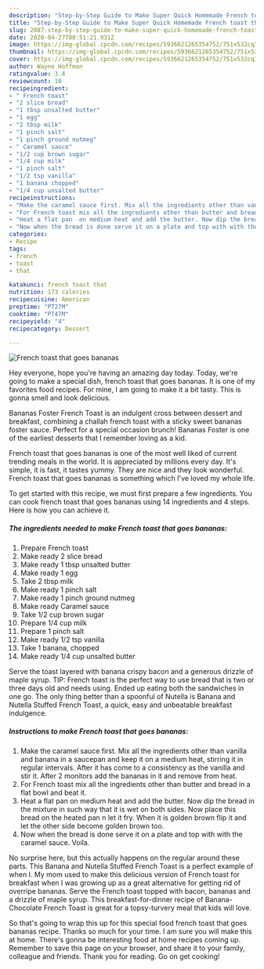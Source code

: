 ```yaml
---
description: "Step-by-Step Guide to Make Super Quick Homemade French toast that goes bananas"
title: "Step-by-Step Guide to Make Super Quick Homemade French toast that goes bananas"
slug: 2087-step-by-step-guide-to-make-super-quick-homemade-french-toast-that-goes-bananas
date: 2020-04-27T00:51:21.931Z
image: https://img-global.cpcdn.com/recipes/5936621265354752/751x532cq70/french-toast-that-goes-bananas-recipe-main-photo.jpg
thumbnail: https://img-global.cpcdn.com/recipes/5936621265354752/751x532cq70/french-toast-that-goes-bananas-recipe-main-photo.jpg
cover: https://img-global.cpcdn.com/recipes/5936621265354752/751x532cq70/french-toast-that-goes-bananas-recipe-main-photo.jpg
author: Wayne Hoffman
ratingvalue: 3.4
reviewcount: 10
recipeingredient:
- " French toast"
- "2 slice bread"
- "1 tbsp unsalted butter"
- "1 egg"
- "2 tbsp milk"
- "1 pinch salt"
- "1 pinch ground nutmeg"
- " Caramel sauce"
- "1/2 cup brown sugar"
- "1/4 cup milk"
- "1 pinch salt"
- "1/2 tsp vanilla"
- "1 banana chopped"
- "1/4 cup unsalted butter"
recipeinstructions:
- "Make the caramel sauce first. Mix all the ingredients other than vanilla and banana  in a saucepan and keep it on a medium heat, stirring it in regular intervals. After it has come to a consistency as the vanilla and stir it. After 2 monitors add the bananas in it and remove from heat."
- "For French toast mix all the ingredients other than butter and bread in a flat bowl and beat it."
- "Heat a flat pan  on medium heat and add the butter. Now dip the bread in the mixture in such way that it is wet on both sides. Now place this bread on the heated pan n let it fry. When it is golden brown flip it and let the other side become golden brown too."
- "Now when the bread is done serve it on a plate and top with with the caramel sauce. Voila."
categories:
- Recipe
tags:
- french
- toast
- that

katakunci: french toast that 
nutrition: 173 calories
recipecuisine: American
preptime: "PT27M"
cooktime: "PT47M"
recipeyield: "4"
recipecategory: Dessert

---
```



![French toast that goes bananas](https://img-global.cpcdn.com/recipes/5936621265354752/751x532cq70/french-toast-that-goes-bananas-recipe-main-photo.jpg)

Hey everyone, hope you're having an amazing day today. Today, we're going to make a special dish, french toast that goes bananas. It is one of my favorites food recipes. For mine, I am going to make it a bit tasty. This is gonna smell and look delicious.

Bananas Foster French Toast is an indulgent cross between dessert and breakfast, combining a challah french toast with a sticky sweet bananas foster sauce. Perfect for a special occasion brunch! Bananas Foster is one of the earliest desserts that I remember loving as a kid.

French toast that goes bananas is one of the most well liked of current trending meals in the world. It is appreciated by millions every day. It's simple, it is fast, it tastes yummy. They are nice and they look wonderful. French toast that goes bananas is something which I've loved my whole life.


To get started with this recipe, we must first prepare a few ingredients. You can cook french toast that goes bananas using 14 ingredients and 4 steps. Here is how you can achieve it.

<!--inarticleads1-->

##### The ingredients needed to make French toast that goes bananas:

1. Prepare  French toast
1. Make ready 2 slice bread
1. Make ready 1 tbsp unsalted butter
1. Make ready 1 egg
1. Take 2 tbsp milk
1. Make ready 1 pinch salt
1. Make ready 1 pinch ground nutmeg
1. Make ready  Caramel sauce
1. Take 1/2 cup brown sugar
1. Prepare 1/4 cup milk
1. Prepare 1 pinch salt
1. Make ready 1/2 tsp vanilla
1. Take 1 banana, chopped
1. Make ready 1/4 cup unsalted butter


Serve the toast layered with banana crispy bacon and a generous drizzle of maple syrup. TIP: French toast is the perfect way to use bread that is two or three days old and needs using. Ended up eating both the sandwiches in one go. The only thing better than a spoonful of Nutella is Banana and Nutella Stuffed French Toast, a quick, easy and unbeatable breakfast indulgence. 

<!--inarticleads2-->

##### Instructions to make French toast that goes bananas:

1. Make the caramel sauce first. Mix all the ingredients other than vanilla and banana  in a saucepan and keep it on a medium heat, stirring it in regular intervals. After it has come to a consistency as the vanilla and stir it. After 2 monitors add the bananas in it and remove from heat.
1. For French toast mix all the ingredients other than butter and bread in a flat bowl and beat it.
1. Heat a flat pan  on medium heat and add the butter. Now dip the bread in the mixture in such way that it is wet on both sides. Now place this bread on the heated pan n let it fry. When it is golden brown flip it and let the other side become golden brown too.
1. Now when the bread is done serve it on a plate and top with with the caramel sauce. Voila.


No surprise here, but this actually happens on the regular around these parts. This Banana and Nutella Stuffed French Toast is a perfect example of when I. My mom used to make this delicious version of French toast for breakfast when I was growing up as a great alternative for getting rid of overripe bananas. Serve the French toast topped with bacon, bananas and a drizzle of maple syrup. This breakfast-for-dinner recipe of Banana-Chocolate French Toast is great for a topsy-turvery meal that kids will love. 

So that's going to wrap this up for this special food french toast that goes bananas recipe. Thanks so much for your time. I am sure you will make this at home. There's gonna be interesting food at home recipes coming up. Remember to save this page on your browser, and share it to your family, colleague and friends. Thank you for reading. Go on get cooking!
